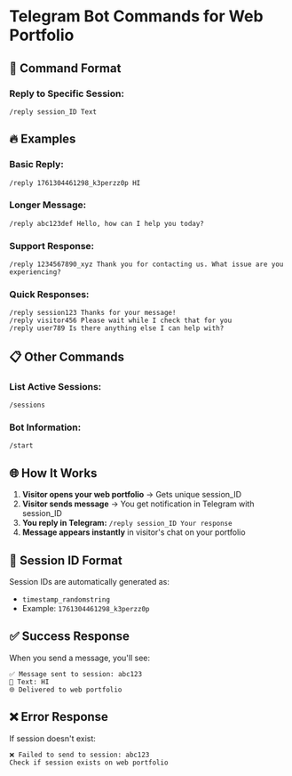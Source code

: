 # Telegram Bot Commands for Web Portfolio

## 📱 Command Format

### Reply to Specific Session:
```
/reply session_ID Text
```

## 🔥 Examples

### Basic Reply:
```
/reply 1761304461298_k3perzz0p HI
```

### Longer Message:
```
/reply abc123def Hello, how can I help you today?
```

### Support Response:
```
/reply 1234567890_xyz Thank you for contacting us. What issue are you experiencing?
```

### Quick Responses:
```
/reply session123 Thanks for your message!
/reply visitor456 Please wait while I check that for you
/reply user789 Is there anything else I can help with?
```

## 📋 Other Commands

### List Active Sessions:
```
/sessions
```

### Bot Information:
```
/start
```

## 🌐 How It Works

1. **Visitor opens your web portfolio** → Gets unique session_ID
2. **Visitor sends message** → You get notification in Telegram with session_ID
3. **You reply in Telegram:** `/reply session_ID Your response`
4. **Message appears instantly** in visitor's chat on your portfolio

## 📝 Session ID Format

Session IDs are automatically generated as:
- `timestamp_randomstring`
- Example: `1761304461298_k3perzz0p`

## ✅ Success Response

When you send a message, you'll see:
```
✅ Message sent to session: abc123
📝 Text: HI
🌐 Delivered to web portfolio
```

## ❌ Error Response

If session doesn't exist:
```
❌ Failed to send to session: abc123
Check if session exists on web portfolio
```